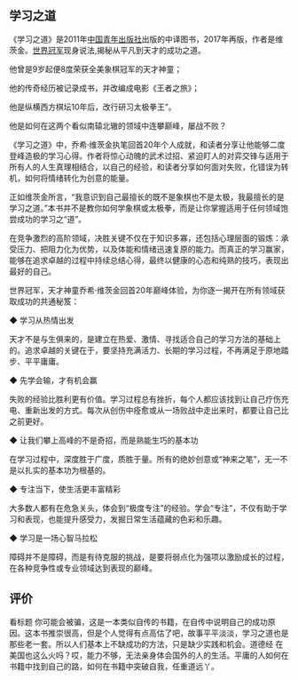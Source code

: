 ## 学习之道

《学习之道》是2011年[中国青年出版社](https://baike.baidu.com/item/中国青年出版社/900647?fromModule=lemma_inlink)出版的中译图书，2017年再版，作者是维茨金。[世界冠军](https://baike.baidu.com/item/世界冠军/6944749?fromModule=lemma_inlink)现身说法,揭秘从平凡到天才的成功之道。

他曾是9岁起便8度荣获全美象棋冠军的天才神童；

他的传奇经历被记录成书，并改编成电影《王者之旅》；

他是纵横西方棋坛10年后，改行研习太极拳王”。

他是如何在这两个看似南辕北辙的领域中连攀巅峰，屡战不败？

《学习之道》中，乔希·维茨金执笔回首20年个人成就，和读者分享让他能够二度登峰造极的学习心得。作者将惊心动魄的武术过招、紧迫盯人的对弈交锋与适用于所有人的人生真理相结合，以自己的经验，和读者分享如何面对失败，化错误为转机，如何将情绪转化为创意的能量。

正如维茨金所言，“我意识到自己最擅长的既不是象棋也不是太极，我最擅长的是学习之道。”本书并不是教你如何学象棋或太极拳，而是让你掌握适用于任何领域饱尝成功的学习之“道”。



在竞争激烈的高阶领域，决胜关键不仅在于知识多寡，还包括心理层面的锻炼：承受压力、把阻力化为优势，以及体能和情绪迅速复原的能力。而真正的学习赢家，能够在追求卓越的过程中持续总结心得，最终以健康的心态和纯熟的技巧，表现出最好的自己。

世界冠军，天才神童乔希·维茨金回首20年巅峰体验，为你逐一揭开在所有领域获取成功的共通秘笈：

◆ 学习从热情出发

天才不是与生俱来的，是建立在热爱、激情、寻找适合自己的学习方法的基础上的。追求卓越的关键在于，要坚持充满活力、长期的学习过程，不再满足于原地踏步、平平庸庸。

◆ 先学会输，才有机会赢

失败的经验比胜利更有价值。学习过程总有挫折，每个人都应该找到让自己疗伤充电、重新出发的方式。每次从创伤中痊愈或从一场败战中走出来时，都要让自己比之前更好。

◆ 让我们攀上高峰的不是奇招，而是熟能生巧的基本功

在学习过程中，深度胜于广度，质胜于量。所有的绝妙创意或“神来之笔”，无一不是以扎实的基本功为根基的。

◆ 专注当下，使生活更丰富精彩

大多数人都有在危急关头，体会到“极度专注”的经验。学会“专注”，不仅有助于学习和表现，也能提升感受力，发掘日常生活蕴藏的色彩和乐趣。

◆ 学习是一场心智马拉松

障碍并不是障碍，而是有待克服的挑战，是要将弱点化为强项以激励成长的过程，在各种竞争性或专业领域达到表现的巅峰。

## 评价

看标题 你可能会被骗，这是一本类似自传的书籍，在自传中说明自己的成功原因。这本书推崇很高，但是个人觉得有点高估了吧，故事平平淡淡，学习之道也是那些老一套。所以人们基本上不缺成功的方法，只是缺少实践和机会。道德经 在美国也这么火吗？哎，能力不够，无法亲身体会国外的人的生活。平庸的人如何在书籍中找到自己的路，如何在书籍中突破自我，任重道远丫。

